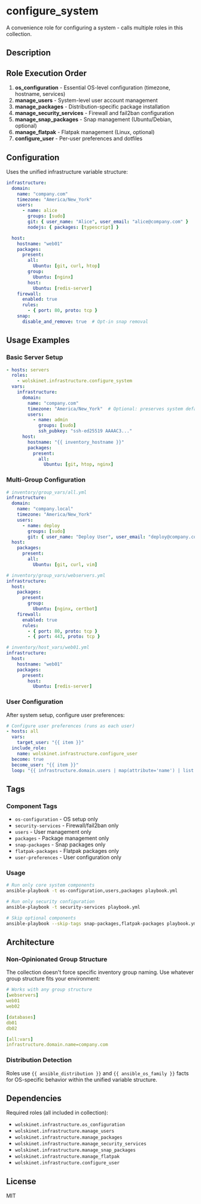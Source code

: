 # configure_system

A convenience role for configuring a system - calls multiple roles in this collection.

## Description

## Role Execution Order

1. **os_configuration** - Essential OS-level configuration (timezone, hostname, services)
2. **manage_users** - System-level user account management
3. **manage_packages** - Distribution-specific package installation
4. **manage_security_services** - Firewall and fail2ban configuration
5. **manage_snap_packages** - Snap management (Ubuntu/Debian, optional)
6. **manage_flatpak** - Flatpak management (Linux, optional)
7. **configure_user** - Per-user preferences and dotfiles

## Configuration

Uses the unified infrastructure variable structure:

```yaml
infrastructure:
  domain:
    name: "company.com"
    timezone: "America/New_York"
    users:
      - name: alice
        groups: [sudo]
        git: { user_name: "Alice", user_email: "alice@company.com" }
        nodejs: { packages: [typescript] }

  host:
    hostname: "web01"
    packages:
      present:
        all:
          Ubuntu: [git, curl, htop]
        group:
          Ubuntu: [nginx]
        host:
          Ubuntu: [redis-server]
    firewall:
      enabled: true
      rules:
        - { port: 80, proto: tcp }
    snap:
      disable_and_remove: true  # Opt-in snap removal
```

## Usage Examples

### Basic Server Setup

```yaml
- hosts: servers
  roles:
    - wolskinet.infrastructure.configure_system
  vars:
    infrastructure:
      domain:
        name: "company.com"
        timezone: "America/New_York"  # Optional: preserves system default if empty
        users:
          - name: admin
            groups: [sudo]
            ssh_pubkey: "ssh-ed25519 AAAAC3..."
      host:
        hostname: "{{ inventory_hostname }}"
        packages:
          present:
            all:
              Ubuntu: [git, htop, nginx]
```

### Multi-Group Configuration

```yaml
# inventory/group_vars/all.yml
infrastructure:
  domain:
    name: "company.local"
    timezone: "America/New_York"
    users:
      - name: deploy
        groups: [sudo]
        git: { user_name: "Deploy User", user_email: "deploy@company.com" }
  host:
    packages:
      present:
        all:
          Ubuntu: [git, curl, vim]

# inventory/group_vars/webservers.yml
infrastructure:
  host:
    packages:
      present:
        group:
          Ubuntu: [nginx, certbot]
    firewall:
      enabled: true
      rules:
        - { port: 80, proto: tcp }
        - { port: 443, proto: tcp }

# inventory/host_vars/web01.yml
infrastructure:
  host:
    hostname: "web01"
    packages:
      present:
        host:
          Ubuntu: [redis-server]
```

### User Configuration

After system setup, configure user preferences:

```yaml
# Configure user preferences (runs as each user)
- hosts: all
  vars:
    target_user: "{{ item }}"
  include_role:
    name: wolskinet.infrastructure.configure_user
  become: true
  become_user: "{{ item }}"
  loop: "{{ infrastructure.domain.users | map(attribute='name') | list }}"
```

## Tags

### Component Tags

- `os-configuration` - OS setup only
- `security-services` - Firewall/fail2ban only
- `users` - User management only
- `packages` - Package management only
- `snap-packages` - Snap packages only
- `flatpak-packages` - Flatpak packages only
- `user-preferences` - User configuration only

### Usage

```bash
# Run only core system components
ansible-playbook -t os-configuration,users,packages playbook.yml

# Run only security configuration
ansible-playbook -t security-services playbook.yml

# Skip optional components
ansible-playbook --skip-tags snap-packages,flatpak-packages playbook.yml
```

## Architecture

### Non-Opinionated Group Structure

The collection doesn't force specific inventory group naming. Use whatever group structure fits your environment:

```yaml
# Works with any group structure
[webservers]
web01
web02

[databases]
db01
db02

[all:vars]
infrastructure.domain.name=company.com
```

### Distribution Detection

Roles use `{{ ansible_distribution }}` and `{{ ansible_os_family }}` facts for OS-specific behavior within the unified variable structure.

## Dependencies

Required roles (all included in collection):

- `wolskinet.infrastructure.os_configuration`
- `wolskinet.infrastructure.manage_users`
- `wolskinet.infrastructure.manage_packages`
- `wolskinet.infrastructure.manage_security_services`
- `wolskinet.infrastructure.manage_snap_packages`
- `wolskinet.infrastructure.manage_flatpak`
- `wolskinet.infrastructure.configure_user`

## License

MIT
